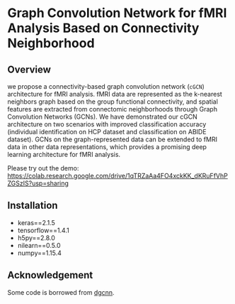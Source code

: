# Graph Convolution Network for fMRI Analysis Based on Connectivity Neighborhood

## Overview
we propose a connectivity-based graph convolution network (`cGCN`) architecture for fMRI analysis. fMRI data are represented as the k-nearest neighbors graph based on the group functional connectivity, and spatial features are extracted from connectomic neighborhoods through Graph Convolution Networks (GCNs). We have demonstrated our cGCN architecture on two scenarios with improved classification accuracy (individual identification on HCP dataset and classification on ABIDE dataset). GCNs on the graph-represented data can be extended to fMRI data in other data representations, which provides a promising deep learning architecture for fMRI analysis.

Please try out the demo: https://colab.research.google.com/drive/1qTRZaAa4FO4xckKK_dKRuFfVhPZGSzIS?usp=sharing

## Installation

- keras==2.1.5
- tensorflow==1.4.1
- h5py==2.8.0
- nilearn==0.5.0
- numpy==1.15.4

## Acknowledgement
Some code is borrowed from [dgcnn](
https://github.com/WangYueFt/dgcnn/blob/master/tensorflow/utils/tf_util.py).